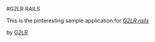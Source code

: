 #G2LR RAILS

This is the pinteresting sample application for
[*G2LR rails*](http://touchmybuzz.com)

by [G2LR](http://touchmybuzz.com)